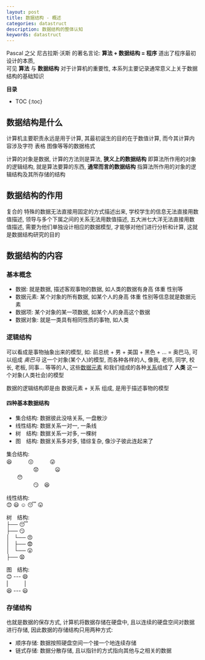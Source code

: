 ```yaml
---
layout: post
title: 数据结构 - 概述
categories: datastruct
description: 数据结构的整体认知
keywords: datastruct
---
```


Pascal 之父 尼古拉斯·沃斯 的著名言论: **算法 + 数据结构 = 程序** 道出了程序最初设计的本质,  
可见 **算法** 与 **数据结构** 对于计算机的重要性, 本系列主要记录通常意义上关于数据结构的基础知识

**目录**

* TOC
{:toc}

## 数据结构是什么

计算机主要职责永远是用于计算, 其最初诞生的目的在于数值计算, 而今其计算内容涉及字符 表格 图像等等的数据格式

计算的对象是数据, 计算的方法则是算法, **狭义上的数据结构** 即算法所作用的对象的逻辑结构, 就是算法要算的东西,  **通常而言的数据结构** 指算法所作用的对象的逻辑结构及其所存储的结构

## 数据结构的作用

复合的 特殊的数据无法直接用固定的方式描述出来, 学校学生的信息无法直接用数值描述, 领导与多个下属之间的关系无法用数值描述, 五大洲七大洋无法直接用数值描述, 需要为他们单独设计相应的数据模型, 才能够对他们进行分析和计算, 这就是数据结构研究的目的

## 数据结构的内容

### 基本概念

* 数据: 就是数据, 描述客观事物的数据, 如人类的数据有身高 体重 性别等
* 数据元素: 某个对象的所有数据, 如某个人的身高 体重 性别等信息就是数据元素
* 数据项: 某个对象的某一项数据, 如某个人的身高这个数据
* 数据对象: 就是一类具有相同性质的事物, 如人类

### 逻辑结构

可以看成是事物抽象出来的模型, 如: 前总统 + 男 + 美国 + 黑色 + ... = 奥巴马, 可以组成 _奥巴马_ 这一个对象(某个人)的模型, 而各种各样的人, 像我, 老师, 同学, 校长, 老板, 同事... 等等的人, 这些<ins>数据元素</ins> 和我们组成的各种<ins>关系</ins>组成了 **人类** 这一个对象(人类社会)的模型

数据的逻辑结构即是由 数据元素 + 关系 组成, 是用于描述事物的模型

#### 四种基本数据结构

* 集合结构: 数据彼此没啥关系, 一盘散沙
* 线性结构: 数据关系一对一, 一条线
* 树　结构: 数据关系一对多, 一棵树
* 图　结构: 数据关系多对多, 错综复杂, 像沙子彼此连起来了

集合结构:  
:satisfied:　　　:kissing:　　　:stuck_out_tongue_winking_eye:  
　　　　　:worried:　　　:frowning:  
　　:hushed:  
　　　　　:smirk:　:laughing:  

线性结构:  
:blush: :smiley: :relaxed: :sleeping: :stuck_out_tongue:

树　结构:  
├── :sleeping:  
├── :smirk:  
│   └── :angry:  
│       ├── :fearful:  
│       └── :open_mouth:  
├── :anguished:

图　结构:  
:blush: --- :smile:  
 |　　　|  
:laughing: --- :smiley:

### 存储结构

也就是数据的保存方式, 计算机将数据存储在硬盘中, 且以连续的硬盘空间对数据进行存储, 因此数据的存储结构只用两种方式:

* 顺序存储: 数据按照硬盘空间一个接一个地连续存储
* 链式存储: 数据分散存储, 且以指针的方式指向其他与之相关的数据